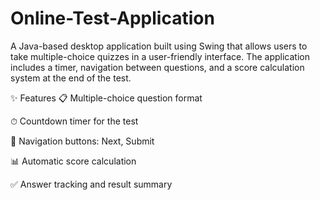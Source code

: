 # Online-Test-Application
A Java-based desktop application built using Swing that allows users to take multiple-choice quizzes in a user-friendly interface. The application includes a timer, navigation between questions, and a score calculation system at the end of the test.

✨ Features
📋 Multiple-choice question format

⏱ Countdown timer for the test

🧭 Navigation buttons: Next, Submit

📊 Automatic score calculation

✅ Answer tracking and result summary
